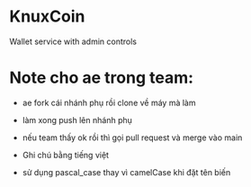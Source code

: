 # KnuxCoin
Wallet service with admin controls

# Note cho ae trong team:
+ ae fork cái nhánh phụ rồi clone về máy mà làm
+ làm xong push lên nhánh phụ
+ nếu team thấy ok rồi thì gọi pull request và merge vào main

+ Ghi chú bằng tiếng việt
+ sử dụng pascal_case thay vì camelCase khi đặt tên biến
